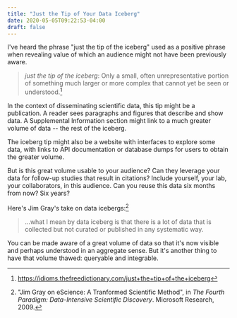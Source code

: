 ```yaml
---
title: "Just the Tip of Your Data Iceberg"
date: 2020-05-05T09:22:53-04:00
draft: false
---
```


I've heard the phrase "just the tip of the iceberg" used as a positive phrase when revealing
value of which an audience might not have been previously aware.

> *just the tip of the iceberg*:
> Only a small, often unrepresentative portion of something much larger or more
> complex that cannot yet be seen or understood.[^tfd]

In the context of disseminating scientific data, this tip might be a publication. A reader sees
paragraphs and figures that describe and show data. A Supplemental Information section might link to
a much greater volume of data -- the rest of the iceberg.

The iceberg tip might also be a website with interfaces to explore some data, with links to
API documentation or database dumps for users to obtain the greater volume.

But is this great volume usable to your audience? Can they leverage your data for follow-up studies
that result in citations? Include yourself, your lab, your collaborators, in this audience. Can you reuse
this data six months from now? Six years?

Here's Jim Gray's take on data icebergs:[^gray]
> ...what I mean by data iceberg is that there is a lot of data that is collected but not curated
> or published in any systematic way.

You can be made aware of a great volume of data so that it's now visible and perhaps understood in an
aggregate sense. But it's another thing to have that volume thawed: queryable and integrable. 

[^tfd]: <https://idioms.thefreedictionary.com/just+the+tip+of+the+iceberg>
[^gray]: "Jim Gray on eScience: A Tranformed Scientific Method",
in *The Fourth Paradigm: Data-Intensive Scientific Discovery*. Microsoft Research, 2009.
